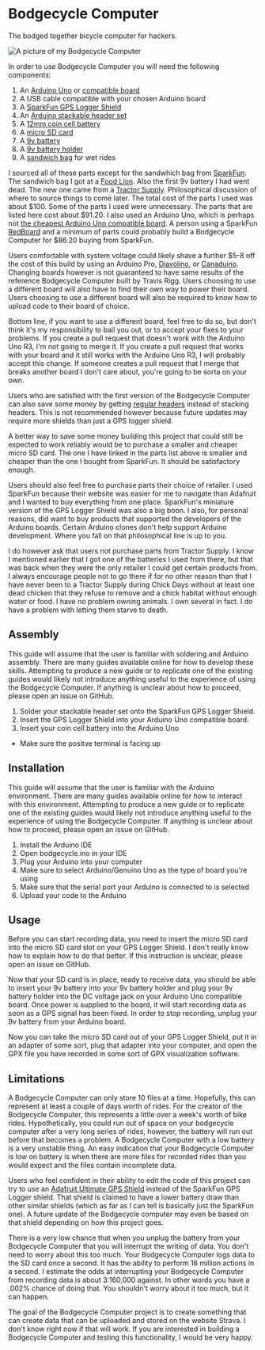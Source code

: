 # Bodgecycle Computer
The bodged together bicycle computer for hackers.

![A picture of my Bodgecycle Computer](http://i.imgur.com/aNQw7sG.jpg)

In order to use Bodgecycle Computer you will need the following components:
1. An [Arduino Uno](https://www.arduino.cc/en/Main/arduinoBoardUno) or [compatible board](https://www.sainsmart.com/arduino/control-boards/sainsmart-uno-r3-atmega328-au-development-board-compatible-with-arduino-uno-r3.html)
2. A USB cable compatible with your chosen Arduino board
3. A [SparkFun GPS Logger Shield](https://www.sparkfun.com/products/13750)
4. An [Arduino stackable header set](https://www.sparkfun.com/products/11417)
5. A [12mm coin cell battery](https://www.sparkfun.com/products/337)
6. A [micro SD card](https://www.amazon.com/SANDISK-Micro-SDHC-Memory-SDSDQM-004G/dp/B001C0DJL4/ref=sr_1_2?s=pc&ie=UTF8&qid=1492750170&sr=1-2&keywords=sandisk+4gb+microsdhc+memory+card)
7. A [9v battery](https://www.amazon.com/AmazonBasics-Everyday-Alkaline-Batteries-8-Pack/dp/B00MH4QM1S/ref=sr_1_2_s_it?s=hpc&srs=2528919011&ie=UTF8&qid=1492750284&sr=1-2)
8. A [9v battery holder](https://www.adafruit.com/product/67)
9. A [sandwich bag](https://www.amazon.com/Glad-Food-Storage-Snack-Zipper/dp/B00ZKUCFUS/ref=sr_1_4_s_it?ie=UTF8&qid=1492750504&sr=1-4) for wet rides

I sourced all of these parts except for the sandwhich bag from [SparkFun](https://www.sparkfun.com/).
The sandwich bag I got at a [Food Lion](https://www.foodlion.com/). Also
the first 9v battery I had went dead. The new one came from a [Tractor Supply](https://www.tractorsupply.com/).
Philosophical discussion of where to source things to come later.
The total cost of the parts I used
was about $100. Some of the parts I used were unnecessary. The parts that are
listed here cost about $91.20. I also used an
Arduino Uno, which is perhaps not [the cheapest Arduino Uno compatible board](http://www.electrodragon.com/product/arduino-compatible-visduino-uno-r3/).
A person using a SparkFun [RedBoard](https://www.sparkfun.com/products/13975)
and a minimum of parts could probably build a Bodgecycle Computer for $86.20
buying from SparkFun.

Users comfortable with system voltage could likely shave a further $5-8 off the
cost of this build by using an Arduino Pro, [Diavolino](http://shop.evilmadscientist.com/productsmenu/180),
or [Canaduino](https://universal-solder.com/product/canaduino-uno-bone-basic-alternative-arduino-uno-r3-atmega328p-pu/).
Changing boards
however is not guaranteed to have same results of the reference Bodgecycle
Computer built by Travis Rigg. Users choosing to use a different board will
also have to find their own way to power their board. Users choosing to use a
different board will also be required to know how to upload code to their board
of choice.

Bottom line, if you want to use a different board, feel free to do so, but don't
think it's my responsibility to bail you out, or to accept your fixes to your
problems. If you create a pull request that doesn't work with the Arduino Uno R3,
I'm not going to merge it. If you create a pull request that works with your board
and it still works with the Arduino Uno R3, I will probably accept this change. If
someone creates a pull request that I merge that breaks another board I don't care
about, you're going to be sorta on your own.

Users who are satisfied with the first version of the Bodgecycle Computer can also
save some money by getting [regular headers](https://www.sparkfun.com/products/116)
instead of stacking headers. This is not
recommended however because future updates may require more shields than just a GPS
logger shield.

A better way to save some money building this project that could still be expected
to work reliably would be to purchase a smaller and cheaper micro SD card. The one
I have linked in the parts list above is smaller and cheaper than the one I bought
from SparkFun. It should be satisfactory enough.

Users should also feel free to purchase parts their choice of retailer. I used
SparkFun because their website was easier for me to navigate than Adafruit
and I wanted to buy everything from one place. SparkFun's miniature version
of the GPS Logger Shield was also a big boon. I also, for personal reasons,
did want to buy products that supported the developers of the Arduino boards.
Certain Arduino clones don't help support Arduino development. Where you fall
on that philosophical line is up to you.

I do however ask that users not purchase parts from Tractor Supply. I know I
mentioned earlier that I got one of the batteries I used from there, but that
was back when they were the only retailer I could get certain products from. I
always encourage people not to go there if for no other reason than that I have
never been to a Tractor Supply during Chick Days without at least one dead
chicken that they refuse to remove and a chick habitat without enough water or
food. I have no problem owning animals. I own several in fact. I do have a
problem with letting them starve to death.

## Assembly
This guide will assume that the user is familiar with soldering and Arduino
assembly. There are many guides available online for how to develop these
skills. Attempting to produce a new guide or to replicate one of the existing
guides would likely not introduce anything useful to the experience of using
the Bodgecycle Computer. If anything is unclear about how to proceed, please
open an issue on GitHub.

1. Solder your stackable header set onto the SparkFun GPS Logger Shield.
2. Insert the GPS Logger Shield into your Arduino Uno compatible board.
3. Insert your coin cell battery into the Arduino Uno
  * Make sure the positve terminal is facing up

## Installation
This guide will assume that the user is familiar with the Arduino environment.
There are many guides available online for how to interact with this
environment. Attempting to produce a new guide or to replicate one of the
existing guides would likely not introduce anything useful to the experience of
using the Bodgecycle Computer. If anything is unclear about how to proceed,
please open an issue on GitHub.

1. Install the Arduino IDE
2. Open bodgecycle.ino in your IDE
3. Plug your Arduino into your computer
4. Make sure to select Arduino/Genuino Uno as the type of board you're using
5. Make sure that the serial port your Arduino is connected to is selected
6. Upload your code to the Arduino

## Usage
Before you can start recording data, you need to insert the micro SD card into
the micro SD card slot on your GPS Logger Shield. I don't really know how to
explain how to do that better. If this instruction is unclear, please open an
issue on GitHub.

Now that your SD card is in place, ready to receive data, you should be able to
insert your 9v battery into your 9v battery holder and plug your 9v battery
holder into the DC voltage jack on your Arduino Uno compatible board. Once
power is supplied to the board, it will start recording data as soon as a GPS
signal has been fixed. In order to stop recording, unplug your 9v battery from
your Arduino board.

Now you can take the micro SD card out of your GPS Logger Shield, put it in an
adapter of some sort, plug that adapter into your computer, and open the GPX
file you have recorded in some sort of GPX visualization software.

## Limitations
A Bodgecycle Computer can only store 10 files at a time. Hopefully, this can
represent at least a couple of days worth of rides. For the creator of the
Bodgecycle Computer, this represents a little over a week's worth of bike
rides. Hypothetically, you could run out of space on your bodgecycle computer
after a very long series of rides, however, the battery will run out before
that becomes a problem. A Bodgecycle Computer with a low battery is a very
unstable thing. An easy indication that your Bodgecycle Computer is low on
battery is when there are more files for recorded rides than you would expect
and the files contain incomplete data.

Users who feel confident in their ability to edit the code of this project can
try to use an [Adafruit Ultimate GPS Shield](https://www.adafruit.com/product/1272)
instead of the SparkFun GPS Logger shield. That shield is claimed to have a lower
battery draw than other similar shields (which as far as I can tell is basically
just the SparkFun one). A future update of the Bodgecycle computer may even be based
on that shield depending on how this project goes.

There is a very low chance that when you unplug the battery from your
Bodgecycle Computer that you will interrupt the writing of data. You don't need
to worry about this too much. Your Bodgecycle Computer logs data to the SD card
once a second. It has the ability to perform 16 million actions in a second. I
estimate the odds at interrupting your Bodgecycle Computer from recording data
is about 3:160,000 against. In other words you have a .002% chance of doing
that. You shouldn't worry about it too much, but it can happen.

The goal of the Bodgecycle Computer project is to create something that can
create data that can be uploaded and stored on the website Strava. I don't know
right now if that will work. If you are interested in building a Bodgecycle
Computer and testing this functionality, I would be very happy.
